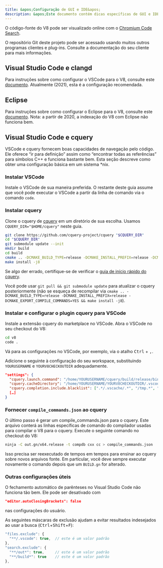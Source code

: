 ```yaml
---
title: &apos;Configuração de GUI e IDE&apos;
description: &apos;Este documento contém dicas específicas de GUI e IDE para trabalhar no código-fonte do V8.&apos;
---
```

O código-fonte do V8 pode ser visualizado online com o [Chromium Code Search](https://cs.chromium.org/chromium/src/v8/).

O repositório Git deste projeto pode ser acessado usando muitos outros programas clientes e plug-ins. Consulte a documentação do seu cliente para mais informações.

## Visual Studio Code e clangd

Para instruções sobre como configurar o VSCode para o V8, consulte este [documento](https://docs.google.com/document/d/1BpdCFecUGuJU5wN6xFkHQJEykyVSlGN8B9o3Kz2Oes8/). Atualmente (2021), esta é a configuração recomendada.

## Eclipse

Para instruções sobre como configurar o Eclipse para o V8, consulte este [documento](https://docs.google.com/document/d/1q3JkYNJhib3ni9QvNKIY_uarVxeVDiDi6teE5MbVIGQ/). Nota: a partir de 2020, a indexação do V8 com Eclipse não funciona bem.

## Visual Studio Code e cquery

VSCode e cquery fornecem boas capacidades de navegação pelo código. Ele oferece “ir para definição” assim como “encontrar todas as referências” para símbolos C++ e funciona bastante bem. Esta seção descreve como obter uma configuração básica em um sistema *nix.

### Instalar VSCode

Instale o VSCode de sua maneira preferida. O restante deste guia assume que você pode executar o VSCode a partir da linha de comando via o comando `code`.

### Instalar cquery

Clone o cquery de [cquery](https://github.com/cquery-project/cquery) em um diretório de sua escolha. Usamos `CQUERY_DIR="$HOME/cquery"` neste guia.

```bash
git clone https://github.com/cquery-project/cquery "$CQUERY_DIR"
cd "$CQUERY_DIR"
git submodule update --init
mkdir build
cd build
cmake .. -DCMAKE_BUILD_TYPE=release -DCMAKE_INSTALL_PREFIX=release -DCMAKE_EXPORT_COMPILE_COMMANDS=YES
make install -j8
```

Se algo der errado, certifique-se de verificar o [guia de início rápido do cquery](https://github.com/cquery-project/cquery/wiki).

Você pode usar `git pull && git submodule update` para atualizar o cquery posteriormente (não se esqueça de recompilar via `cmake .. -DCMAKE_BUILD_TYPE=release -DCMAKE_INSTALL_PREFIX=release -DCMAKE_EXPORT_COMPILE_COMMANDS=YES && make install -j8`).

### Instalar e configurar o plugin cquery para VSCode

Instale a extensão cquery do marketplace no VSCode. Abra o VSCode no seu checkout do V8:

```bash
cd v8
code .
```

Vá para as configurações no VSCode, por exemplo, via o atalho <kbd>Ctrl</kbd> + <kbd>,</kbd>.

Adicione o seguinte à configuração do seu workspace, substituindo `YOURUSERNAME` e `YOURV8CHECKOUTDIR` adequadamente.

```json
"settings": {
  "cquery.launch.command": "/home/YOURUSERNAME/cquery/build/release/bin/cquery",
  "cquery.cacheDirectory": "/home/YOURUSERNAME/YOURV8CHECKOUTDIR/.vscode/cquery_cached_index/",
  "cquery.completion.include.blacklist": [".*/.vscache/.*", "/tmp.*", "build/.*"],
  […]
}
```

### Fornecer `compile_commands.json` ao cquery

O último passo é gerar um compile_commands.json para o cquery. Este arquivo conterá as linhas específicas de comando do compilador usadas para compilar o V8 para o cquery. Execute o seguinte comando no checkout do V8:

```bash
ninja -C out.gn/x64.release -t compdb cxx cc > compile_commands.json
```

Isso precisa ser reexecutado de tempos em tempos para ensinar ao cquery sobre novos arquivos fonte. Em particular, você deve sempre executar novamente o comando depois que um `BUILD.gn` for alterado.

### Outras configurações úteis

O fechamento automático de parênteses no Visual Studio Code não funciona tão bem. Ele pode ser desativado com

```json
"editor.autoClosingBrackets": false
```

nas configurações do usuário.

As seguintes máscaras de exclusão ajudam a evitar resultados indesejados ao usar a busca (<kbd>Ctrl</kbd>+<kbd>Shift</kbd>+<kbd>F</kbd>):

```js
"files.exclude": {
  "**/.vscode": true,  // este é um valor padrão
},
"search.exclude": {
  "**/out*": true,     // este é um valor padrão
  "**/build*": true    // este é um valor padrão
},
```
